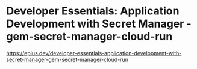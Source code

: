 # Developer Essentials: Application Development with Secret Manager - gem-secret-manager-cloud-run

<https://eplus.dev/developer-essentials-application-development-with-secret-manager-gem-secret-manager-cloud-run>
